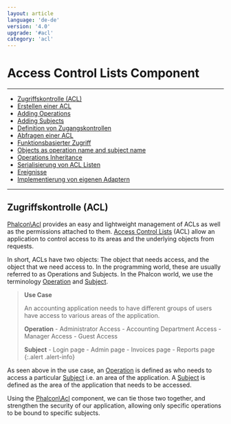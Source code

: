 ```yaml
---
layout: article
language: 'de-de'
version: '4.0'
upgrade: '#acl'
category: 'acl'
---
```

# Access Control Lists Component

* * *

- [Zugriffskontrolle (ACL)](acl-overview)
- [Erstellen einer ACL](acl-setup)
- [Adding Operations](acl-adding-operations)
- [Adding Subjects](acl-adding-subjects)
- [Definition von Zugangskontrollen](acl-access-controls)
- [Abfragen einer ACL](acl-querying)
- [Funktionsbasierter Zugriff](acl-function-based-access)
- [Objects as operation name and subject name](acl-objects)
- [Operations Inheritance](acl-operations-inheritance)
- [Serialisierung von ACL Listen](acl-serialization)
- [Ereignisse](acl-events)
- [Implementierung von eigenen Adaptern](acl-custom-adapters)

* * *

## Zugriffskontrolle (ACL)

[Phalcon\Acl](api/Phalcon_Acl) provides an easy and lightweight management of ACLs as well as the permissions attached to them. [Access Control Lists](https://en.wikipedia.org/wiki/Access_control_list) (ACL) allow an application to control access to its areas and the underlying objects from requests.

In short, ACLs have two objects: The object that needs access, and the object that we need access to. In the programming world, these are usually referred to as Operations and Subjects. In the Phalcon world, we use the terminology [Operation](api/Phalcon_Acl_Operation) and [Subject](api/Phalcon_Acl_Subject).

> **Use Case**
> 
> An accounting application needs to have different groups of users have access to various areas of the application.
> 
> **Operation** - Administrator Access - Accounting Department Access - Manager Access - Guest Access
> 
> **Subject** - Login page - Admin page - Invoices page - Reports page {:.alert .alert-info}

As seen above in the use case, an [Operation](api/Phalcon_Acl_Operation) is defined as who needs to access a particular [Subject](api/Phalcon_Acl_Subject) i.e. an area of the application. A [Subject](api/Phalcon_Acl_Subject) is defined as the area of the application that needs to be accessed.

Using the [Phalcon\Acl](api/Phalcon_Acl) component, we can tie those two together, and strengthen the security of our application, allowing only specific operations to be bound to specific subjects.